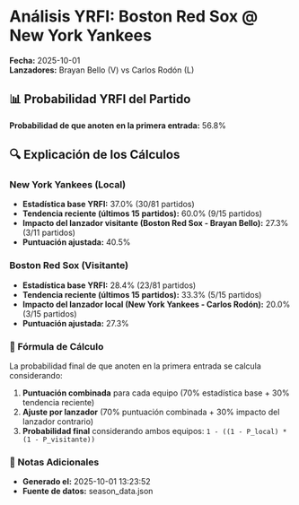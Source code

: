 # Análisis YRFI: Boston Red Sox @ New York Yankees

**Fecha:** 2025-10-01  
**Lanzadores:** Brayan Bello (V) vs Carlos Rodón (L)

## 📊 Probabilidad YRFI del Partido

**Probabilidad de que anoten en la primera entrada:** 56.8%

## 🔍 Explicación de los Cálculos

### New York Yankees (Local)
- **Estadística base YRFI:** 37.0% (30/81 partidos)
- **Tendencia reciente (últimos 15 partidos):** 60.0% (9/15 partidos)
- **Impacto del lanzador visitante (Boston Red Sox - Brayan Bello):** 27.3% (3/11 partidos)
- **Puntuación ajustada:** 40.5%

### Boston Red Sox (Visitante)
- **Estadística base YRFI:** 28.4% (23/81 partidos)
- **Tendencia reciente (últimos 15 partidos):** 33.3% (5/15 partidos)
- **Impacto del lanzador local (New York Yankees - Carlos Rodón):** 20.0% (3/15 partidos)
- **Puntuación ajustada:** 27.3%

### 📝 Fórmula de Cálculo

La probabilidad final de que anoten en la primera entrada se calcula considerando:
1. **Puntuación combinada** para cada equipo (70% estadística base + 30% tendencia reciente)
2. **Ajuste por lanzador** (70% puntuación combinada + 30% impacto del lanzador contrario)
3. **Probabilidad final** considerando ambos equipos: `1 - ((1 - P_local) * (1 - P_visitante))`

### 📌 Notas Adicionales

- **Generado el:** 2025-10-01 13:23:52
- **Fuente de datos:** season_data.json
